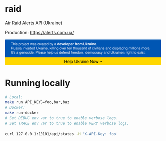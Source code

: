 # raid

Air Raid Alerts API (Ukraine)

Production: <https://alerts.com.ua/>

[![Stand With Ukraine](https://raw.githubusercontent.com/vshymanskyy/StandWithUkraine/main/banner-direct-single.svg)](https://stand-with-ukraine.pp.ua/)

# Running locally

```sh
# Local:
make run API_KEYS=foo,bar,baz
# Docker:
make run-docker
# Set DEBUG env var to true to enable verbose logs.
# Set TRACE env var to true to enable VERY verbose logs.

curl 127.0.0.1:10101/api/states -H 'X-API-Key: foo'
```
